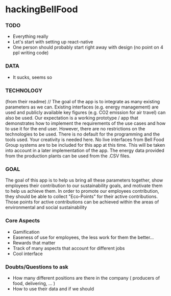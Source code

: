 # hackingBellFood


### TODO

  - Everything really
  - Let's start with setting up react-native
  - One person should probably start right away with design (no point on 4 ppl writing code)

### DATA

  - It sucks, seems so

### TECHNOLOGY
 
(from their readme) //
The goal of the app is to integrate as many existing parameters as we can. Existing interfaces (e.g. energy management) are used and publicly available key figures (e.g. CO2 emission for air travel) can also be used. Our expectation is a working prototype / app that demonstrates how to implement the requirements of the use cases and how to use it for the end user. However, there are no restrictions on the technologies to be used. There is no default for the programming and the tools used. Your creativity is needed here. No live interfaces from Bell Food Group systems are to be included for this app at this time. This will be taken into account in a later implementation of the app. The energy data provided from the production plants can be used from the .CSV files.


### GOAL

The goal of this app is to help us bring all these parameters together, show employees their contribution to our sustainability goals, and motivate them to help us achieve them. In order to promote our employees contribution, they should be able to collect "Eco-Points" for their active contributions. Those points for active contributions can be achieved within the areas of environmental and social sustainability

### Core Aspects 

  - Gamification
  - Easeness of use for employees, the less work for them the better...
  - Rewards that matter
  - Track of many aspects that account for different jobs
  - Cool interface


### Doubts/Questions to ask

  - How many different positions are there in the company ( producers of food, delivering, ... )
  - How to use their data and if we should

  
